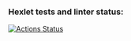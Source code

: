### Hexlet tests and linter status:
[![Actions Status](https://github.com/nik2704/java-project-lvl2/workflows/hexlet-check/badge.svg)](https://github.com/nik2704/java-project-lvl2/actions)